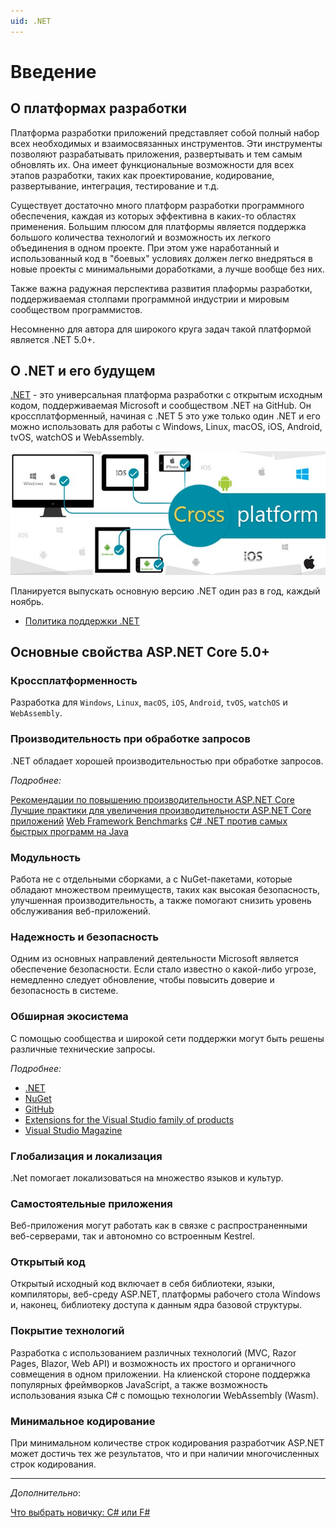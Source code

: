 ```yaml
---
uid: .NET
---
```


# Введение

## О платформах разработки

Платформа разработки приложений представляет собой полный набор всех необходимых и взаимосвязанных инструментов. Эти инструменты позволяют разрабатывать приложения, развертывать и тем самым обновлять их. Она имеет функциональные возможности для всех этапов разработки, таких как проектирование, кодирование, развертывание, интеграция, тестирование и т.д.

Существует достаточно много платформ разработки программного обеспечения, каждая из которых эффективна в каких-то областях применения. Большим плюсом для платформы является поддержка большого количества технологий и возможность их легкого объединения в одном проекте. При этом уже наработанный и использованный код в "боевых" условиях должен легко внедряться в новые проекты с минимальными доработками, а лучше вообще без них.

Также важна радужная перспектива развития плаформы разработки, поддерживаемая столпами программной индустрии и мировым сообществом программистов.

Несомненно для автора для широкого круга задач такой платформой является .NET 5.0+.

## О .NET и его будущем

[.NET](https://dotnet.microsoft.com/) - это универсальная платформа разработки с открытым исходным кодом, поддерживаемая Microsoft и сообществом .NET на GitHub. Он кроссплатформенный, начиная с .NET 5 это уже только один .NET и его можно использовать для работы с Windows, Linux, macOS, iOS, Android, tvOS, watchOS и WebAssembly.

![Cross Platform Development](img/cross-platform-development.jpg)

Планируется выпускать основную версию .NET один раз в год, каждый ноябрь.

- [Политика поддержки .NET](https://dotnet.microsoft.com/platform/support/policy)

## Основные свойства ASP.NET Core 5.0+

### Кроссплатформенность

Разработка для `Windows`, `Linux`, `macOS`, `iOS`, `Android`, `tvOS`, `watchOS` и `WebAssembly`.

### Производительность при обработке запросов

.NET обладает хорошей производительностью при обработке запросов.

_Подробнее:_

[Рекомендации по повышению производительности ASP.NET Core](https://docs.microsoft.com/ru-ru/aspnet/core/performance/performance-best-practices)
[Лучшие практики для увеличения производительности ASP.NET Core приложений](https://bool.dev/blog/detail/luchshie-praktiki-dlya-uvelicheniya-proizvoditelnosti-aspnet-core-prilozheniy)
[Web Framework Benchmarks](https://www.techempower.com/benchmarks/)
[C# .NET против самых быстрых программ на Java](https://benchmarksgame-team.pages.debian.net/benchmarksgame/fastest/csharp.html)

### Модульность

Работа не с отдельными сборками, а с NuGet-пакетами, которые обладают множеством преимуществ, таких как высокая безопасность, улучшенная производительность, а также помогают снизить уровень обслуживания веб-приложений.

### Надежность и безопасность

Одним из основных направлений деятельности Microsoft является обеспечение безопасности. Если стало известно о какой-либо угрозе, немедленно следует обновление, чтобы повысить доверие и безопасность в системе.

### Обширная экосистема

С помощью сообщества и широкой сети поддержки могут быть решены различные технические запросы.

_Подробнее:_

- [.NET](https://dotnet.microsoft.com/)
- [NuGet](https://www.nuget.org/packages?q=asp.net+core)
- [GitHub](https://github.com/search?l=C%23&q=asp.net%2Bcore&type=Repositories)
- [Extensions for the Visual Studio family of products](https://marketplace.visualstudio.com/)
- [Visual Studio Magazine](https://visualstudiomagazine.com/Home.aspx)

### Глобализация и локализация

.Net помогает локализоваться на множество языков и культур.

### Самостоятельные приложения

Веб-приложения могут работать как в связке с распространенными веб-серверами, так и автономно со встроенным Kestrel.

### Открытый код

Открытый исходный код включает в себя библиотеки, языки, компиляторы, веб-среду ASP.NET, платформы рабочего стола Windows и, наконец, библиотеку доступа к данным ядра базовой структуры.

### Покрытие технологий

Разработка с использованием различных технологий (MVC, Razor Pages, Blazor, Web API) и возможность их простого и органичного совмещения в одном приложении. На клиенской стороне поддержка популярных фреймворков JavaScript, а также возможность использования языка C# с помощью технологии WebAssembly (Wasm).

### Минимальное кодирование

При минимальном количестве строк кодирования разработчик ASP.NET может достичь тех же результатов, что и при наличии многочисленных строк кодирования.

---

_Дополнительно_:

[Что выбрать новичку: C# или F#](https://skillbox.ru/media/code/chto_vybrat_novichku_c_ili_f/)
